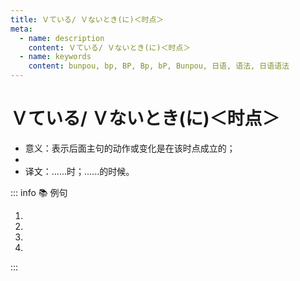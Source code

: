 ```yaml
---
title: Ｖている/ Ｖないとき(に)＜时点＞
meta:
  - name: description
    content: Ｖている/ Ｖないとき(に)＜时点＞
  - name: keywords
    content: bunpou, bp, BP, Bp, bP, Bunpou, 日语, 语法, 日语语法
---
```


# Ｖている/ Ｖないとき(に)＜时点＞

* 意义：表示后面主句的动作或变化是在该时点成立的；
* <grammer-content sentence="接续：**(Ｖて + いる/ Ｖない)** + とき(に)；" />
* 译文：......时；......的时候。

::: info :books: 例句

1. <grammer-content id='1-10-4-0' sentence="[人/ひと]が[下/した]を**[歩/ある]いているときに**、[窓/まど]からごみを[捨/す]ててはいけません。" trans="有人在窗下走的时候，不要往窗外丢垃圾。" />
2. <grammer-content id='1-10-4-1' sentence="[昨日/きのう]、[部屋/へや]で[小説/しょうせつ]を**[読/よ]んでいるときに**、[停電/ていでん]した。" trans="昨晚，我在屋子里看小说的时候停电了。" />
3. <grammer-content id='1-10-4-2' sentence="[説明/せつめい]が**わからないときに**、[質問/しつもん]してください。" trans="对说明有不明白的时候，请提问。" />
4. <grammer-content id='1-10-4-3' sentence="[母/はは]が**いないとき**、[自分/じぶん]で[料理/りょうり]を[作/つく]る。" trans="我妈不在的时候，我自己做饭。" />

:::
